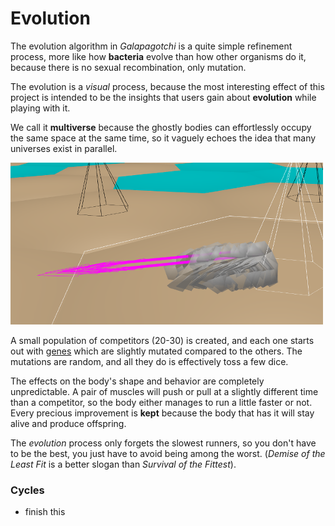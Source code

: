 # Evolution

The evolution algorithm in *Galapagotchi* is a quite simple refinement process, more like how **bacteria** evolve than how other organisms do it, because there is no sexual recombination, only mutation.

The evolution is a *visual* process, because the most interesting effect of this project is intended to be the insights that users gain about **evolution** while playing with it.

We call it **multiverse** because the ghostly bodies can effortlessly occupy the same space at the same time, so it vaguely echoes the idea that many universes exist in parallel.

![multiverse evolution](media/multiverse-evolution.png)

A small population of competitors (20-30) is created, and each one starts out with [genes](gene.md) which are slightly mutated compared to the others. The mutations are random, and all they do is effectively toss a few dice. 

The effects on the body's shape and behavior are completely unpredictable. A pair of muscles will push or pull at a slightly different time than a competitor, so the body either manages to run a little faster or not. Every precious improvement is **kept** because the body that has it will stay alive and produce offspring.

The *evolution* process only forgets the slowest runners, so you don't have to be the best, you just have to avoid being among the worst. (*Demise of the Least Fit* is a better slogan than *Survival of the Fittest*).

### Cycles

* finish this 